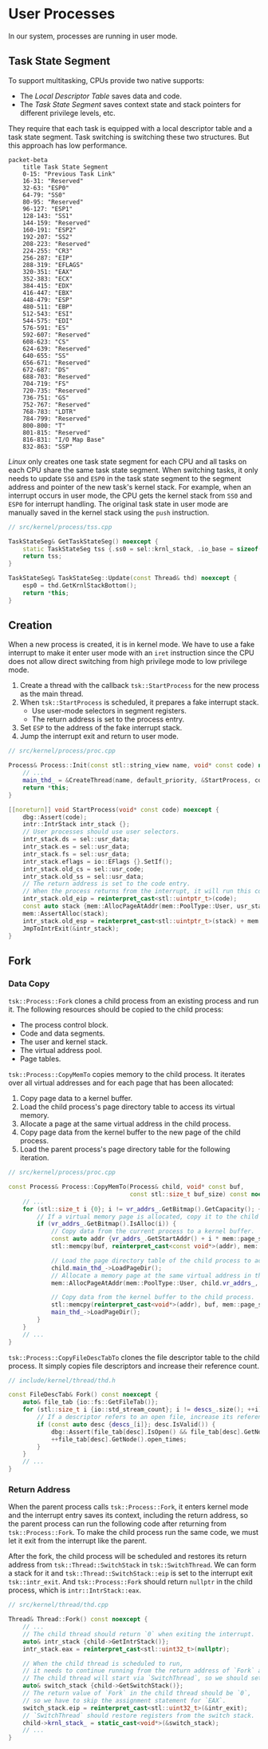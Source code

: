 # User Processes

In our system, processes are running in user mode.

## Task State Segment

To support multitasking, CPUs provide two native supports:

- The *Local Descriptor Table* saves data and code.
- The *Task State Segment* saves context state and stack pointers for different privilege levels, etc.

They require that each task is equipped with a local descriptor table and a task state segment. Task switching is switching these two structures. But this approach has low performance.

```mermaid
packet-beta
    title Task State Segment
    0-15: "Previous Task Link"
    16-31: "Reserved"
    32-63: "ESP0"
    64-79: "SS0"
    80-95: "Reserved"
    96-127: "ESP1"
    128-143: "SS1"
    144-159: "Reserved"
    160-191: "ESP2"
    192-207: "SS2"
    208-223: "Reserved"
    224-255: "CR3"
    256-287: "EIP"
    288-319: "EFLAGS"
    320-351: "EAX"
    352-383: "ECX"
    384-415: "EDX"
    416-447: "EBX"
    448-479: "ESP"
    480-511: "EBP"
    512-543: "ESI"
    544-575: "EDI"
    576-591: "ES"
    592-607: "Reserved"
    608-623: "CS"
    624-639: "Reserved"
    640-655: "SS"
    656-671: "Reserved"
    672-687: "DS"
    688-703: "Reserved"
    704-719: "FS"
    720-735: "Reserved"
    736-751: "GS"
    752-767: "Reserved"
    768-783: "LDTR"
    784-799: "Reserved"
    800-800: "T"
    801-815: "Reserved"
    816-831: "I/O Map Base"
    832-863: "SSP"
```

*Linux* only creates one task state segment for each CPU and all tasks on each CPU share the same task state segment. When switching tasks, it only needs to update `SS0` and `ESP0` in the task state segment to the segment address and pointer of the new task's kernel stack. For example, when an interrupt occurs in user mode, the CPU gets the kernel stack from `SS0` and `ESP0` for interrupt handling. The original task state in user mode are manually saved in the kernel stack using the `push` instruction.

```c++
// src/kernel/process/tss.cpp

TaskStateSeg& GetTaskStateSeg() noexcept {
    static TaskStateSeg tss {.ss0 = sel::krnl_stack, .io_base = sizeof(TaskStateSeg)};
    return tss;
}

TaskStateSeg& TaskStateSeg::Update(const Thread& thd) noexcept {
    esp0 = thd.GetKrnlStackBottom();
    return *this;
}
```

## Creation

When a new process is created, it is in kernel mode. We have to use a fake interrupt to make it enter user mode with an `iret` instruction since the CPU does not allow direct switching from high privilege mode to low privilege mode.

1. Create a thread with the callback `tsk::StartProcess` for the new process as the main thread.
2. When `tsk::StartProcess` is scheduled, it prepares a fake interrupt stack.
   - Use user-mode selectors in segment registers.
   - The return address is set to the process entry.
3. Set `ESP` to the address of the fake interrupt stack.
4. Jump the interrupt exit and return to user mode.

```c++
// src/kernel/process/proc.cpp

Process& Process::Init(const stl::string_view name, void* const code) noexcept {
    // ...
    main_thd_ = &CreateThread(name, default_priority, &StartProcess, code);
    return *this;
}

[[noreturn]] void StartProcess(void* const code) noexcept {
    dbg::Assert(code);
    intr::IntrStack intr_stack {};
    // User processes should use user selectors.
    intr_stack.ds = sel::usr_data;
    intr_stack.es = sel::usr_data;
    intr_stack.fs = sel::usr_data;
    intr_stack.eflags = io::EFlags {}.SetIf();
    intr_stack.old_cs = sel::usr_code;
    intr_stack.old_ss = sel::usr_data;
    // The return address is set to the code entry.
    // When the process returns from the interrupt, it will run this code.
    intr_stack.old_eip = reinterpret_cast<stl::uintptr_t>(code);
    const auto stack {mem::AllocPageAtAddr(mem::PoolType::User, usr_stack_base)};
    mem::AssertAlloc(stack);
    intr_stack.old_esp = reinterpret_cast<stl::uintptr_t>(stack) + mem::page_size;
    JmpToIntrExit(&intr_stack);
}
```

## Fork

### Data Copy

`tsk::Process::Fork` clones a child process from an existing process and run it. The following resources should be copied to the child process:

- The process control block.
- Code and data segments.
- The user and kernel stack.
- The virtual address pool.
- Page tables.

`tsk::Process::CopyMemTo` copies memory to the child process. It iterates over all virtual addresses and for each page that has been allocated:

1. Copy page data to a kernel buffer.
2. Load the child process's page directory table to access its virtual memory.
3. Allocate a page at the same virtual address in the child process.
4. Copy page data from the kernel buffer to the new page of the child process.
5. Load the parent process's page directory table for the following iteration.

```c++
// src/kernel/process/proc.cpp

const Process& Process::CopyMemTo(Process& child, void* const buf,
                                  const stl::size_t buf_size) const noexcept {
    // ...
    for (stl::size_t i {0}; i != vr_addrs_.GetBitmap().GetCapacity(); ++i) {
        // If a virtual memory page is allocated, copy it to the child process.
        if (vr_addrs_.GetBitmap().IsAlloc(i)) {
            // Copy data from the current process to a kernel buffer.
            const auto addr {vr_addrs_.GetStartAddr() + i * mem::page_size};
            stl::memcpy(buf, reinterpret_cast<const void*>(addr), mem::page_size);

            // Load the page directory table of the child process to access its virtual memory.
            child.main_thd_->LoadPageDir();
            // Allocate a memory page at the same virtual address in the child process.
            mem::AllocPageAtAddr(mem::PoolType::User, child.vr_addrs_, addr);

            // Copy data from the kernel buffer to the child process.
            stl::memcpy(reinterpret_cast<void*>(addr), buf, mem::page_size);
            main_thd_->LoadPageDir();
        }
    }
    // ...
}
```

`tsk::Process::CopyFileDescTabTo` clones the file descriptor table to the child process. It simply copies file descriptors and increase their reference count.

```c++
// include/kernel/thread/thd.h

const FileDescTab& Fork() const noexcept {
    auto& file_tab {io::fs::GetFileTab()};
    for (stl::size_t i {io::std_stream_count}; i != descs_.size(); ++i) {
        // If a descriptor refers to an open file, increase its reference count.
        if (const auto desc {descs_[i]}; desc.IsValid()) {
            dbg::Assert(file_tab[desc].IsOpen() && file_tab[desc].GetNode().open_times > 0);
            ++file_tab[desc].GetNode().open_times;
        }
    }
    // ...
}
```

### Return Address

When the parent process calls `tsk::Process::Fork`, it enters kernel mode and the interrupt entry saves its context, including the return address, so the parent process can run the following code after returning from `tsk::Process::Fork`. To make the child process run the same code, we must let it exit from the interrupt like the parent.

After the fork, the child process will be scheduled and restores its return address from `tsk::Thread::SwitchStack` in `tsk::SwitchThread`. We can form a stack for it and `tsk::Thread::SwitchStack::eip` is set to the interrupt exit `tsk::intr_exit`. And `tsk::Process::Fork` should return `nullptr` in the child process, which is `intr::IntrStack::eax`.

```c++
// src/kernel/thread/thd.cpp

Thread& Thread::Fork() const noexcept {
    // ...
    // The child thread should return `0` when exiting the interrupt.
    auto& intr_stack {child->GetIntrStack()};
    intr_stack.eax = reinterpret_cast<stl::uint32_t>(nullptr);

    // When the child thread is scheduled to run,
    // it needs to continue running from the return address of `Fork` as the parent thread.
    // The child thread will start via `SwitchThread`, so we should set its switch stack in advance.
    auto& switch_stack {child->GetSwitchStack()};
    // The return value of `Fork` in the child thread should be `0`,
    // so we have to skip the assignment statement for `EAX`.
    switch_stack.eip = reinterpret_cast<stl::uint32_t>(&intr_exit);
    // `SwitchThread` should restore registers from the switch stack.
    child->krnl_stack_ = static_cast<void*>(&switch_stack);
    // ...
}
```